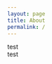 ```yaml
---
layout: page
title: About
permalink: /
---
```


<div class="container">
	<div class="row">
		<div class="col-sm-6">test</div>
		<div class="col-sm-6">test</div>
	</div>
</div>